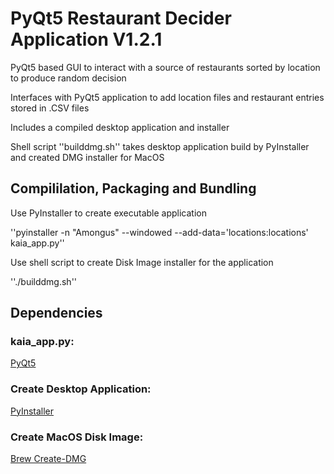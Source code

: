 # PyQt5 Restaurant Decider Application V1.2.1

PyQt5 based GUI to interact with a source of restaurants sorted by location to produce random decision

Interfaces with PyQt5 application to add location files and restaurant entries stored in .CSV files

Includes a compiled desktop application and installer

Shell script ''builddmg.sh'' takes desktop application build by PyInstaller and created DMG installer for MacOS

## Compililation, Packaging and Bundling

Use PyInstaller to create executable application

''pyinstaller -n "Amongus" --windowed --add-data='locations:locations' kaia_app.py''

Use shell script to create Disk Image installer for the application

''./builddmg.sh''

## Dependencies

### kaia_app.py:

[PyQt5](https://pypi.org/project/PyQt5/)

### Create Desktop Application:

[PyInstaller](https://pypi.org/project/pyinstaller/)

### Create MacOS Disk Image:

[Brew Create-DMG](https://formulae.brew.sh/formula/create-dmg)